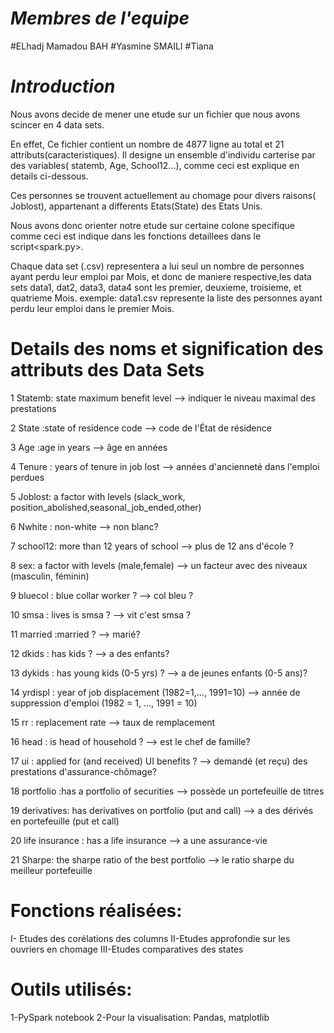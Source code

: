 # ***Membres de l'equipe***

#ELhadj Mamadou BAH
#Yasmine SMAILI
#Tiana

# ***Introduction***

Nous avons decide de mener une etude sur un fichier que nous avons scincer en 4 data sets. 

En effet, Ce fichier contient un nombre de 4877 ligne au total et 21 attributs(caracteristiques).
Il designe un ensemble d'individu carterise par des variables( statemb, Age, School12...), comme ceci est explique en details ci-dessous.

Ces personnes se trouvent actuellement au chomage  pour divers raisons( Joblost), appartenant a differents Etats(State) des Etats Unis.

Nous avons donc orienter notre etude sur certaine colone specifique comme ceci est indique dans les fonctions detaillees dans le  script<spark.py>.

Chaque data set (.csv) representera a lui seul un nombre de personnes ayant perdu leur emploi par Mois, et donc de maniere respective,les data sets data1, dat2, data3, data4 sont les premier, deuxieme, troisieme, et quatrieme Mois.
exemple: data1.csv represente la liste des personnes ayant perdu leur emploi dans le premier Mois.


# Details des noms et signification des attributs des Data Sets

1	Statemb: state maximum benefit level      --> indiquer le niveau maximal des prestations 

2	State  :state of residence code          -->  code de l'État de résidence

3	Age    :age in years                    --> âge en années

4	Tenure : years of tenure in job lost    --> années d'ancienneté dans l'emploi perdues

5	Joblost: a factor with levels (slack\_work, position\_abolished,seasonal\_job\_ended,other) 

6	Nwhite : non-white -->  non blanc?

7	school12: more than 12 years of school --> plus de 12 ans d'école ?

8	sex: a factor with levels (male,female)  --> un facteur avec des niveaux (masculin, féminin)

9	bluecol : blue collar worker ?  --> col bleu ?

10	smsa    : lives is smsa ?  --> vit c'est smsa ?

11	married :married ?       --> marié?   

12	dkids   : has kids ?                        --> a des enfants?

13	dykids  : has young kids (0-5 yrs) ?       --> a de jeunes enfants (0-5 ans)? 
 
14	yrdispl : year of job displacement (1982=1,..., 1991=10) --> année de suppression d'emploi (1982 = 1, ..., 1991 = 10)

15	rr      : replacement rate               -->     taux de remplacement 

16	head    : is head of household ?       -->     est le chef de famille?

17	ui      : applied for (and received) UI benefits ?  --> demandé (et reçu) des prestations d'assurance-chômage?

18	portfolio :has a portfolio of securities --> possède un portefeuille de titres

19	derivatives: has derivatives on portfolio (put and call) --> a des dérivés en portefeuille (put et call)

20	life insurance : has a life insurance --> a une assurance-vie

21	Sharpe: the sharpe ratio of the best portfolio --> le ratio sharpe du meilleur portefeuille

# Fonctions réalisées:
I- Etudes des corélations des columns
II-Etudes approfondie sur les ouvriers en chomage
III-Etudes comparatives des states

# Outils utilisés:
1-PySpark notebook
2-Pour la visualisation: Pandas, matplotlib

